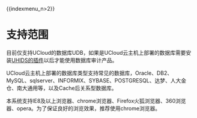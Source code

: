 {{indexmenu_n>2}}

# 支持范围

目前仅支持UCloud的数据库UDB，如果是UCloud云主机上部署的数据库需要安装[UHIDS的插件](/security/uhids/quick/agent)以后才能使用数据库审计产品。

UCloud云主机上部署的数据库类型支持常见的数据库，Oracle、DB2、MySQL、sqlserver、INFORMIX、SYBASE、POSTGRESQL、达梦、人大金仓、南大通用等，以及Cache后关系型数据库。

本系统支持IE8及以上浏览器、chrome浏览器、Firefox火狐浏览器、360浏览器、opera。为了保证良好的浏览效果，推荐使用chrome浏览器。
